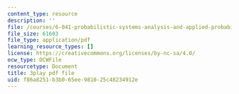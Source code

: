 ```yaml
---
content_type: resource
description: ''
file: /courses/6-041-probabilistic-systems-analysis-and-applied-probability-fall-2010/f86a8251b3b065ee981025c48234912e_jsqSScywvMc.pdf
file_size: 61603
file_type: application/pdf
learning_resource_types: []
license: https://creativecommons.org/licenses/by-nc-sa/4.0/
ocw_type: OCWFile
resourcetype: Document
title: 3play pdf file
uid: f86a8251-b3b0-65ee-9810-25c48234912e
---
```

